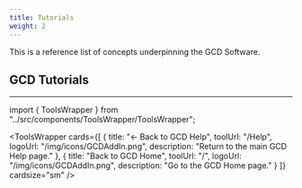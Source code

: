 ```yaml
---
title: Tutorials
weight: 2
---
```


This is a reference list of concepts underpinning the GCD Software.

## GCD Tutorials




------


import { ToolsWrapper } from "../src/components/ToolsWrapper/ToolsWrapper";

<ToolsWrapper
  cards={[
    {
      title: "← Back to GCD Help",
      toolUrl: "/Help",
      logoUrl: "/img/icons/GCDAddIn.png",
      description: "Return to the main GCD Help page."
    },
    {
      title: "Back to GCD Home",
      toolUrl: "/",
      logoUrl: "/img/icons/GCDAddIn.png",
      description: "Go to the GCD Home page."
    }
  ]}
  cardsize="sm"
/>